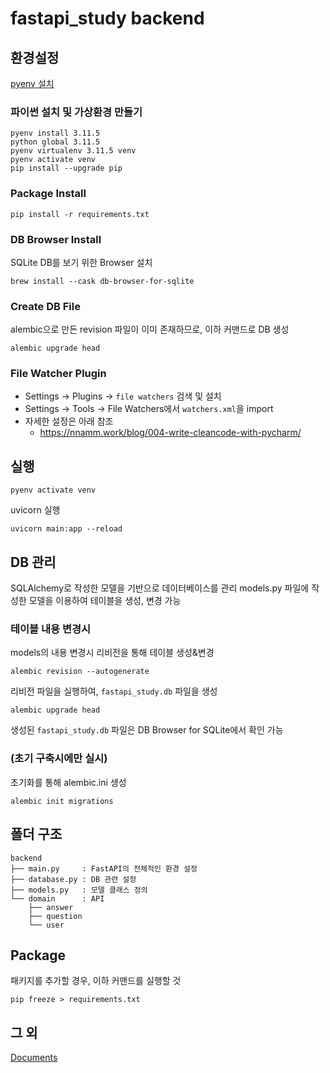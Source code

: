 # fastapi_study backend

## 환경설정

[pyenv 설치](https://idenrai.tistory.com/273)

### 파이썬 설치 및 가상환경 만들기

```commandline
pyenv install 3.11.5
python global 3.11.5
pyenv virtualenv 3.11.5 venv
pyenv activate venv
pip install --upgrade pip
```

### Package Install

```commandline
pip install -r requirements.txt
```

### DB Browser Install

SQLite DB를 보기 위한 Browser 설치

```commandline
brew install --cask db-browser-for-sqlite
```

### Create DB File

alembic으로 만든 revision 파일이 이미 존재하므로, 이하 커맨드로 DB 생성

```commandline
alembic upgrade head
```

### File Watcher Plugin

- Settings → Plugins → `file watchers` 검색 및 설치
- Settings → Tools → File Watchers에서 `watchers.xml`을 import
- 자세한 설정은 아래 참조
  - <https://nnamm.work/blog/004-write-cleancode-with-pycharm/>

## 실행

```commandline
pyenv activate venv
```

uvicorn 실행

```commandline
uvicorn main:app --reload
```

## DB 관리

SQLAlchemy로 작성한 모델을 기반으로 데이터베이스를 관리
models.py 파일에 작성한 모델을 이용하여 테이블을 생성, 변경 가능

### 테이블 내용 변경시

models의 내용 변경시 리비전을 통해 테이블 생성&변경

```commandline
alembic revision --autogenerate
```

리비전 파일을 실행하여, `fastapi_study.db` 파일을 생성

```commandline
alembic upgrade head
```

생성된 `fastapi_study.db` 파일은 DB Browser for SQLite에서 확인 가능

### (초기 구축시에만 실시)

초기화를 통해 alembic.ini 생성

```commandline
alembic init migrations
```

## 폴더 구조

```text
backend
├── main.py     : FastAPI의 전체적인 환경 설정
├── database.py : DB 관련 설정
├── models.py   : 모델 클래스 정의
└── domain      : API
    ├── answer
    ├── question
    └── user
```

## Package

패키지를 추가할 경우, 이하 커맨드를 실행할 것

```commandline
pip freeze > requirements.txt
```

## 그 외

[Documents](http://127.0.0.1:8000/docs)
